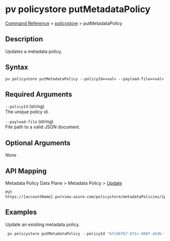 # pv policystore putMetadataPolicy
[Command Reference](../../../README.md#command-reference) > [policystore](./main.md) > putMetadataPolicy

## Description
Updates a metadata policy.

## Syntax
```
pv policystore putMetadataPolicy --policyId=<val> --payload-file=<val>
```

## Required Arguments
`--policyId` (string)  
The unique policy id.

`--payload-file` (string)  
File path to a valid JSON document.

## Optional Arguments
*None*

## API Mapping
Metadata Policy Data Plane > Metadata Policy > [Update](https://docs.microsoft.com/en-us/rest/api/purview/metadatapolicydataplane/metadata-policy/update)
```
PUT https://{accountName}.purview.azure.com/policystore/metadataPolicies/{policyId}
```

## Examples
Update an existing metadata policy.
```powershell
 pv policystore putMetadataPolicy --policyId "67c667b7-8f1c-468f-ab3b-f19fd943de95" --payload-file "/Path/to/file.json"
```